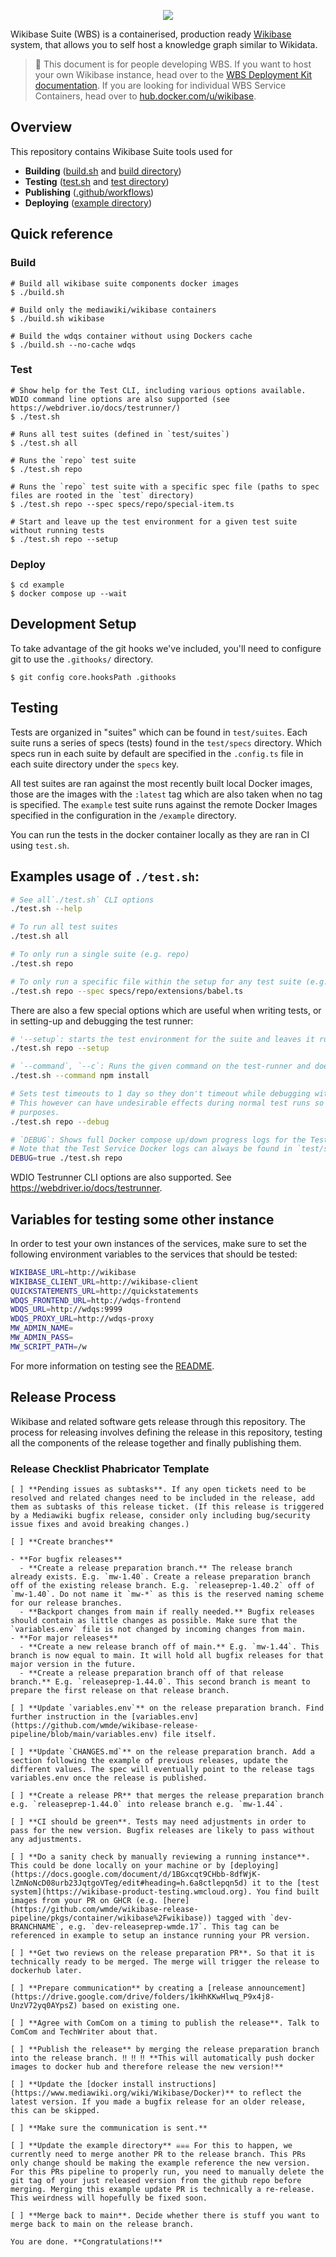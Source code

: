 <p align="center">
  <img src="https://upload.wikimedia.org/wikipedia/commons/thumb/2/20/Wikibase_Suite_%28RGB%29.svg/640px-Wikibase_Suite_%28RGB%29.svg.png" />
</p>

Wikibase Suite (WBS) is a containerised, production ready [Wikibase](https://wikiba.se) system, that allows you to self host a knowledge graph similar to Wikidata.

> 🔧 This document is for people developing WBS. If you want to host your own Wikibase instance, head over to the [WBS Deployment Kit documentation](./example/README.md). If you are looking for individual WBS Service Containers, head over to [hub.docker.com/u/wikibase](https://hub.docker.com/u/wikibase).

## Overview

This repository contains Wikibase Suite tools used for 

 - **Building** ([build.sh](./build.sh) and [build directory](./build))
 - **Testing** ([test.sh](./test.sh) and [test directory](./test))
 - **Publishing** ([.github/workflows](.github/workflows)) 
 - **Deploying** ([example directory](./example))

## Quick reference

### Build

```
# Build all wikibase suite components docker images
$ ./build.sh

# Build only the mediawiki/wikibase containers
$ ./build.sh wikibase

# Build the wdqs container without using Dockers cache
$ ./build.sh --no-cache wdqs
```

### Test

```
# Show help for the Test CLI, including various options available. WDIO command line options are also supported (see https://webdriver.io/docs/testrunner/)
$ ./test.sh

# Runs all test suites (defined in `test/suites`)
$ ./test.sh all

# Runs the `repo` test suite
$ ./test.sh repo

# Runs the `repo` test suite with a specific spec file (paths to spec files are rooted in the `test` directory)
$ ./test.sh repo --spec specs/repo/special-item.ts

# Start and leave up the test environment for a given test suite without running tests
$ ./test.sh repo --setup
```

### Deploy

```
$ cd example
$ docker compose up --wait
```

## Development Setup

To take advantage of the git hooks we've included, you'll need to configure git to use the `.githooks/` directory.

```
$ git config core.hooksPath .githooks
```

## Testing

Tests are organized in "suites" which can be found in `test/suites`. Each suite runs a series of specs (tests) found in the `test/specs` directory. Which specs run in each suite by default are specified in the `.config.ts` file in each suite directory under the `specs` key.

All test suites are ran against the most recently built local Docker images, those are the images with the `:latest` tag which are also taken when no tag is specified. The `example` test suite runs against the remote Docker Images specified in the configuration in the `/example` directory.

You can run the tests in the docker container locally as they are ran in CI using `test.sh`.

## Examples usage of `./test.sh`:

```bash
# See all`./test.sh` CLI options
./test.sh --help

# To run all test suites
./test.sh all

# To only run a single suite (e.g. repo)
./test.sh repo

# To only run a specific file within the setup for any test suite (e.g. repo and the babel extension)
./test.sh repo --spec specs/repo/extensions/babel.ts
```

There are also a few special options which are useful when writing tests, or in setting-up and debugging the test runner:

```bash
# '--setup`: starts the test environment for the suite and leaves it running, but does not run any specs
./test.sh repo --setup

# `--command`, `--c`: Runs the given command on the test-runner and doesn't execute any further commands
./test.sh --command npm install

# Sets test timeouts to 1 day so they don't timeout while debugging with `await browser.debug()` calls
# This however can have undesirable effects during normal test runs so only use for actual debugging
# purposes.
./test.sh repo --debug

# `DEBUG`: Shows full Docker compose up/down progress logs for the Test Runner
# Note that the Test Service Docker logs can always be found in `test/suites/<suite>/results/wdio.log`
DEBUG=true ./test.sh repo
```

WDIO Testrunner CLI options are also supported. See https://webdriver.io/docs/testrunner.

## Variables for testing some other instance

In order to test your own instances of the services, make sure to set the following environment variables to the services that should be tested:

```bash
WIKIBASE_URL=http://wikibase
WIKIBASE_CLIENT_URL=http://wikibase-client
QUICKSTATEMENTS_URL=http://quickstatements
WDQS_FRONTEND_URL=http://wdqs-frontend
WDQS_URL=http://wdqs:9999
WDQS_PROXY_URL=http://wdqs-proxy
MW_ADMIN_NAME=
MW_ADMIN_PASS=
MW_SCRIPT_PATH=/w
```

For more information on testing see the [README](./test/README.md).


## Release Process

Wikibase and related software gets release through this repository. The process for releasing involves defining the release in this repository, testing all the components of the release together and finally publishing them.

### Release Checklist Phabricator Template

```
[ ] **Pending issues as subtasks**. If any open tickets need to be resolved and related changes need to be included in the release, add them as subtasks of this release ticket. (If this release is triggered by a Mediawiki bugfix release, consider only including bug/security issue fixes and avoid breaking changes.)

[ ] **Create branches**

- **For bugfix releases**
  - **Create a release preparation branch.** The release branch already exists. E.g. `mw-1.40`. Create a release preparation branch off of the existing release branch. E.g. `releaseprep-1.40.2` off of `mw-1.40`. Do not name it `mw-*` as this is the reserved naming scheme for our release branches.
  - **Backport changes from main if really needed.** Bugfix releases should contain as little changes as possible. Make sure that the `variables.env` file is not changed by incoming changes from main.
- **For major releases**
  - **Create a new release branch off of main.** E.g. `mw-1.44`. This branch is now equal to main. It will hold all bugfix releases for that major version in the future.
  - **Create a release preparation branch off of that release branch.** E.g. `releaseprep-1.44.0`. This second branch is meant to prepare the first release on that release branch.

[ ] **Update `variables.env`** on the release preparation branch. Find further instruction in the [variables.env](https://github.com/wmde/wikibase-release-pipeline/blob/main/variables.env) file itself.

[ ] **Update `CHANGES.md`** on the release preparation branch. Add a section following the example of previous releases, update the different values. The spec will eventually point to the release tags variables.env once the release is published.

[ ] **Create a release PR** that merges the release preparation branch e.g. `releaseprep-1.44.0` into release branch e.g. `mw-1.44`.

[ ] **CI should be green**. Tests may need adjustments in order to pass for the new version. Bugfix releases are likely to pass without any adjustments.

[ ] **Do a sanity check by manually reviewing a running instance**. This could be done locally on your machine or by [deploying](https://docs.google.com/document/d/1BGxcqt9CHbb-8dfWjK-lZmNoNcD08urb23JqtgoVTeg/edit#heading=h.6a8ctlepqn5d) it to the [test system](https://wikibase-product-testing.wmcloud.org). You find built images from your PR on GHCR (e.g. [here](https://github.com/wmde/wikibase-release-pipeline/pkgs/container/wikibase%2Fwikibase)) tagged with `dev-BRANCHNAME`, e.g. `dev-releaseprep-wmde.17`. This tag can be referenced in example to setup an instance running your PR version.

[ ] **Get two reviews on the release preparation PR**. So that it is technically ready to be merged. The merge will trigger the release to dockerhub later.

[ ] **Prepare communication** by creating a [release announcement](https://drive.google.com/drive/folders/1kHhKKwHlwq_P9x4j8-UnzV72yq0AYpsZ) based on existing one.

[ ] **Agree with ComCom on a timing to publish the release**. Talk to ComCom and TechWriter about that.

[ ] **Publish the release** by merging the release preparation branch into the release branch. ‼️ ‼️ ‼️ **This will automatically push docker images to docker hub and therefore release the new version!**

[ ] **Update the [docker install instructions](https://www.mediawiki.org/wiki/Wikibase/Docker)** to reflect the latest version. If you made a bugfix release for an older release, this can be skipped.

[ ] **Make sure the communication is sent.**

[ ] **Update the example directory** ☠️☠️☠️ For this to happen, we currently need to merge another PR to the release branch. This PRs only change should be making the example reference the new version. For this PRs pipeline to properly run, you need to manually delete the git tag of your just released version from the github repo before merging. Merging this example update PR is technically a re-release. This weirdness will hopefully be fixed soon.

[ ] **Merge back to main**. Decide whether there is stuff you want to merge back to main on the release branch.

You are done. **Congratulations!**
```
